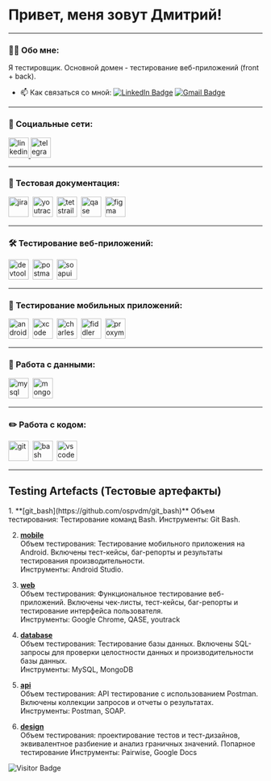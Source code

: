 # Привет, меня зовут Дмитрий!

---

### 👨‍💻 Обо мне:

Я тестировщик. Основной домен - тестирование веб-приложений (front + back).

- 📫 Как связаться со мной: [![LinkedIn Badge](https://img.shields.io/badge/-@ospvdm-blue?style=flat&logo=LinkedIn&logoColor=white)](https://www.linkedin.com/in/ospvdm/) [![Gmail Badge](https://img.shields.io/badge/-Gmail-red?style=flat&logo=Gmail&logoColor=white)](mailto:osipoooov@gmail.com)

---

### 🤝 Социальные сети:

  <div id="badges">
    <a href="https://www.linkedin.com/in/ospvdm/" target="_blank">
      <img src="https://cdn-icons-png.flaticon.com/512/2504/2504799.png" width="40" height="40" alt="linkedin" />
    </a>
    <a href="https://t.me/ospvdm" target="_blank">
      <img src="https://cdn-icons-png.flaticon.com/512/2111/2111646.png" width="40" height="40" alt="telegram" />
    </a>
  </div>

---

### 📁 Тестовая документация:

<div>
  <img src="https://cdn.jsdelivr.net/gh/devicons/devicon/icons/jira/jira-original.svg" title="jira" alt="jira" width="40" height="40"/>&nbsp
  <img src="https://upload.wikimedia.org/wikipedia/commons/thumb/8/8d/YouTrack_Icon.svg/1024px-YouTrack_Icon.svg.png?20200803082248" title="youtrack" alt="youtrack" width="40" height="40"/>&nbsp
  <img src="https://codahosted.io/packs/21236/unversioned/assets/LOGO/ba1091c59bab89cd2fd0f289622731fe16113d7b00905abe64759c313a4b73b76c1b0426076ed76cb74752234c734131df46992d5b8b48fc13e264240e4f7119f736cfeb64df36ded54b5cbf6198b9cadedf18dd0cac5c7dbcd16e6336c29363cd1292ba" title="testrail" alt="tetstrail" width="40" height="40"/>&nbsp
  <img src="https://luna1.co/eb0187.png" title="qase" alt="qase" width="40" height="40"/>&nbsp
  <img src="https://cdn.jsdelivr.net/gh/devicons/devicon/icons/figma/figma-original.svg" title="figma" alt="figma" width="40" height="40"/>&nbsp
</div>

---

### 🛠 Тестирование веб-приложений:

<div>
  <img src="https://d33wubrfki0l68.cloudfront.net/38b5c953a4667366685d55db55d057c86db1fc54/a0fdc/static/acae6b24d940347661ca901ea07f47c1/chrome-dev-logo-icon.png" title="devtools" alt="devtools" width="40" height="40"/>&nbsp
  <img src="https://seeklogo.com/images/P/postman-logo-0087CA0D15-seeklogo.com.png" title="postman" alt="postman" width="40" height="40"/>&nbsp
  <img src="https://static0.smartbear.co/smartbearbrand/media/images/home/soapui-icon.svg" title="soapui" alt="soapui" width="40" height="40"/>&nbsp
</div>

---

### 📱 Тестирование мобильных приложений:

<div>
  <img src="https://cdn.jsdelivr.net/gh/devicons/devicon/icons/androidstudio/androidstudio-original.svg" title="android-studio" alt="android-studio" width="40" height="40"/>&nbsp
  <img src="https://cdn.jsdelivr.net/gh/devicons/devicon/icons/xcode/xcode-original.svg" title="xcode" alt="xcode" width="40" height="40"/>&nbsp
  <img src="https://cdn.icon-icons.com/icons2/3053/PNG/512/charles_proxy_macos_bigsur_icon_190302.png" title="charles-proxy" alt="charles-proxy" width="40" height="40"/>&nbsp
  <img src="https://www.megaleechers.com/storage/Fiddler-Everywhere-Icon.png" title="fiddler" alt="fiddler" width="40" height="40"/>&nbsp
  <img src="https://pbs.twimg.com/profile_images/1589614420766126080/slAIVDtr_400x400.jpg" title="proxyman" alt="proxyman" width="40" height="40"/>&nbsp
</div>


---

### 💾 Работа с данными:

<div>
  <img src="https://cdn.jsdelivr.net/gh/devicons/devicon/icons/mysql/mysql-original.svg" title="mysql" alt="mysql" width="40" height="40"/>&nbsp
  <img src="https://cdn.jsdelivr.net/gh/devicons/devicon/icons/mongodb/mongodb-original.svg" title="mongodb" alt="mongodb" width="40" height="40"/>&nbsp
</div>

---

### ✏️ Работа с кодом:

<div>
  <img src="https://cdn.jsdelivr.net/gh/devicons/devicon/icons/git/git-original.svg" title="git" alt="git" width="40" height="40"/>&nbsp
  <img src="https://upload.wikimedia.org/wikipedia/commons/thumb/4/4b/Bash_Logo_Colored.svg/1024px-Bash_Logo_Colored.svg.png?20180723054350" title="bash" alt="bash" width="40" height="40"/>&nbsp
  <img src="https://cdn.jsdelivr.net/gh/devicons/devicon/icons/vscode/vscode-original.svg" title="vscode" alt="vscode" width="40" height="40"/>&nbsp
  
</div>

---

## Testing Artefacts (Тестовые артефакты)

<div>
1. **[git_bash](https://github.com/ospvdm/git_bash)**  
   Объем тестирования: Тестирование команд Bash.  
   Инструменты: Git Bash.

2. **[mobile](https://github.com/ospvdm/mobile)**  
   Объем тестирования: Тестирование мобильного приложения на Android. Включены тест-кейсы, баг-репорты и результаты тестирования производительности.  
   Инструменты: Android Studio.

3. **[web](https://github.com/ospvdm/web)**  
   Объем тестирования: Функциональное тестирование веб-приложений. Включены чек-листы, тест-кейсы, баг-репорты и тестирование интерфейса пользователя.  
   Инструменты: Google Chrome, QASE, youtrack

4. **[database](https://github.com/ospvdm/database)**  
   Объем тестирования: Тестирование базы данных. Включены SQL-запросы для проверки целостности данных и производительности базы данных.  
   Инструменты: MySQL, MongoDB

5. **[api](https://github.com/ospvdm/api)**  
   Объем тестирования: API тестирование с использованием Postman. Включены коллекции запросов и отчеты о результатах.  
   Инструменты: Postman, SOAP.


8. **[design](https://github.com/ospvdm/design)**  
   Объем тестирования: проектирование тестов и тест-дизайнов, эквивалентное разбиение и анализ граничных значений. Попарное тестирование 
   Инструменты: Pairwise, Google Docs

<!-- ### 💻 Пройденные курсы:

| Курсы                                                           | Дата              |
| ----------------------------------------------------------------| :---------------: |
| Artsiom Rusau, Manual QA                                        | 08/2024 - 10/2024 |

--- -->

![Visitor Badge](https://visitor-badge.laobi.icu/badge?page_id=ospvdm)
